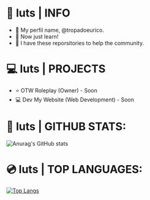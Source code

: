 # 📖 luts | INFO

- 📄 My perfil name, @tropadoeurico.
- 📄 Now just learn!
- 📄 I have these reporsitories to help the community.

# 💻 luts | PROJECTS

- ⭐ OTW Roleplay (Owner) - Soon
- 💻 Dev My Website (Web Development) - Soon

# 📀 luts | GITHUB STATS:
![Anurag's GitHub stats](https://github-readme-stats.vercel.app/api?username=tropadoeurico&show_icons=true&theme=dark)

# 💿 luts | TOP LANGUAGES:
[![Top Langs](https://github-readme-stats.vercel.app/api/top-langs/?username=tropadoeurico&layout=donut)](https://github.com/anuraghazra/github-readme-stats)

